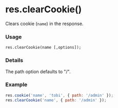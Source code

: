 # res.clearCookie()

Clears cookie (`name`) in the response.

### Usage

```usage
res.clearCookie(name [,options]);
```

### Details

The path option defaults to "/".


### Example
```javascript
res.cookie('name', 'tobi', { path: '/admin' });
res.clearCookie('name', { path: '/admin' });
```








<docmeta name="displayName" value="res.clearCookie()">
<docmeta name="pageType" value="method">
